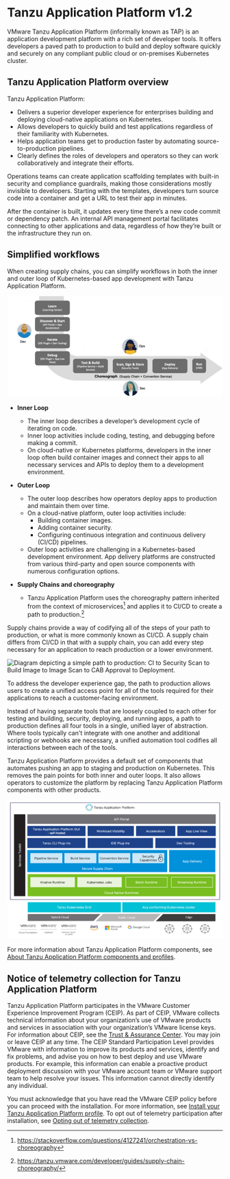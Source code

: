 # Tanzu Application Platform v1.2

VMware Tanzu Application Platform (informally known as TAP) is an application development platform with a rich set
of developer tools. It offers developers a paved path to production to build and deploy software quickly and
securely on any compliant public cloud or on-premises Kubernetes cluster.

## <a id='overview'></a> Tanzu Application Platform overview

Tanzu Application Platform:

- Delivers a superior developer experience for enterprises building and deploying cloud-native applications on Kubernetes.
- Allows developers to quickly build and test applications regardless of their familiarity with Kubernetes.
- Helps application teams get to production faster by automating source-to-production pipelines.
- Clearly defines the roles of developers and operators so they can work collaboratively and integrate their efforts.

Operations teams can create application scaffolding templates with built-in security and compliance
guardrails, making those considerations mostly invisible to developers. Starting with the templates,
developers turn source code into a container and get a URL to test their app in minutes.

After the container is built, it updates every time there’s a new code commit or dependency patch. An internal API management portal facilitates connecting to other applications and data, regardless of how they’re built or the infrastructure they run on.

## <a id='simplified-workflows'></a> Simplified workflows

When creating supply chains, you can simplify workflows in both the inner and outer loop of Kubernetes-based app development with Tanzu Application Platform.

![Illustration of TAP conceptual value, starting with components that serve the developer and finishing with the components that serve the operations staff and security staff.](images/tap-conceptual-value.png)

- **Inner Loop**
    - The inner loop describes a developer’s development cycle of iterating on code.
    - Inner loop activities include coding, testing, and debugging before making a commit.
    - On cloud-native or Kubernetes platforms, developers in the inner loop often build container images and connect their apps to all necessary services and APIs to deploy them to a development environment.

- **Outer Loop**
    - The outer loop describes how operators deploy apps to production and maintain them over time.
    - On a cloud-native platform, outer loop activities include:
      - Building container images.
      - Adding container security.
      - Configuring continuous integration and continuous delivery (CI/CD) pipelines.
    - Outer loop activities are challenging in a Kubernetes-based development environment. App delivery platforms are constructed from various third-party and open source components with numerous configuration options.

- **Supply Chains and choreography**
    - Tanzu Application Platform uses the choreography pattern inherited from the context of microservices[^1] and applies it to CI/CD to create a path to production.[^2]

[^1]: https://stackoverflow.com/questions/4127241/orchestration-vs-choreography
[^2]: https://tanzu.vmware.com/developer/guides/supply-chain-choreography/

Supply chains provide a way of codifying all of the steps of your path to production, or what is more commonly known as CI/CD. A supply chain differs from CI/CD in that with a supply chain, you can add every step necessary for an application to reach production or a lower environment.

![Diagram depicting a simple path to production: CI to Security Scan to Build Image to Image Scan to CAB Approval to Deployment.](images/path-to-production.png)

To address the developer experience gap, the path to production allows users to create a
unified access point for all of the tools required for their applications to reach a customer-facing
environment.

Instead of having separate tools that are loosely coupled to each other for testing and building,
security, deploying, and running apps, a path to production defines all four tools in a single,
unified layer of abstraction. Where tools typically can't integrate with
one another and additional scripting or webhooks are necessary, a unified automation tool codifies
all interactions between each of the tools.

Tanzu Application Platform provides a default set of components that automates pushing an app to
staging and production on Kubernetes. This removes the pain points for both inner and outer loops.
It also allows operators to customize the platform by replacing Tanzu Application Platform components
with other products.

![Diagram depicting the layered structure of Tanzu Application Platform.](images/tap-layered-capabilities.png)

For more information about Tanzu Application Platform components, see [About Tanzu Application Platform components and profiles](about-package-profiles.md).

## <a id='telemetry-notice'></a> Notice of telemetry collection for Tanzu Application Platform

[//]: # (This following text came from legal. Do not edit it.)

Tanzu Application Platform participates in the VMware Customer Experience Improvement Program (CEIP).
As part of CEIP, VMware collects technical information about your organization’s use of VMware
products and services in association with your organization’s VMware license keys.
For information about CEIP, see the [Trust & Assurance Center](http://www.vmware.com/trustvmware/ceip.html).
You may join or leave CEIP at any time.
The CEIP Standard Participation Level provides VMware with information to improve its products and
services, identify and fix problems, and advise you on how to best deploy and use VMware products.
For example, this information can enable a proactive product deployment discussion with your VMware
account team or VMware support team to help resolve your issues.
This information cannot directly identify any individual.

[//]: # (The text above came from legal. Do not edit it.)

You must acknowledge that you have read the VMware CEIP policy before you can proceed with the
installation.
For more information, see [Install your Tanzu Application Platform profile](install-online/profile.hbs.md#install-profile).
To opt out of telemetry participation after installation, see
[Opting out of telemetry collection](opting-out-telemetry.md).
